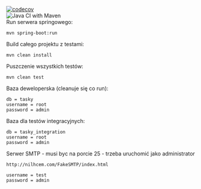 [![codecov](https://codecov.io/gh/Taskyers/tasky-base/branch/master/graph/badge.svg)](https://codecov.io/gh/Taskyers/tasky-base) <br>
![Java CI with Maven](https://github.com/Taskyers/tasky-base/workflows/Java%20CI%20with%20Maven/badge.svg) <br>
Run serwera springowego:
```
mvn spring-boot:run
```
Build całego projektu z testami: 
```
mvn clean install
```
Puszczenie wszystkich testów:
```
mvn clean test 
```
Baza deweloperska (cleanuje się co run):
```
db = tasky
username = root
password = admin
```
Baza dla testów integracyjnych:
```
db = tasky_integration
username = root
password = admin
```
Serwer SMTP - musi byc na porcie 25 - trzeba uruchomić jako administrator
```
http://nilhcem.com/FakeSMTP/index.html
```
```
username = test
password = admin
``` 
